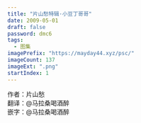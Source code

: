 ```yaml
---
title: "片山愁特辑·小豆丁哥哥"
date: 2009-05-01
draft: false
password: dmc6
tags: 
  - 图集
imagePrefix: "https://mayday44.xyz/psc/"  
imageCount: 137
imageExt: ".png" 
startIndex: 1
---
```

作者：片山愁  
翻译：@马拉桑喝酒醉  
嵌字：@马拉桑喝酒醉